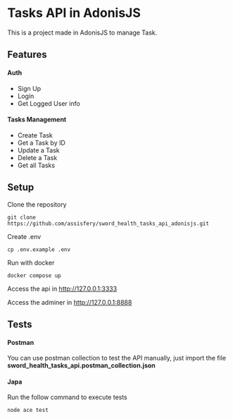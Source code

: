 # Tasks API in AdonisJS
This is a project made in AdonisJS to manage Task.

## Features

#### Auth
- Sign Up
- Login
- Get Logged User info

#### Tasks Management
- Create Task
- Get a Task by ID
- Update a Task
- Delete a Task
- Get all Tasks

## Setup
Clone the repository
```
git clone https://github.com/assisfery/sword_health_tasks_api_adonisjs.git
```

Create .env
```
cp .env.example .env
```

Run with docker
```
docker compose up
```

Access the api in
http://127.0.0.1:3333

Access the adminer in
http://127.0.0.1:8888


## Tests

#### Postman
You can use postman collection to test the API manually,
just import the file **sword_health_tasks_api.postman_collection.json**

#### Japa
Run the follow command to execute tests
```
node ace test
```